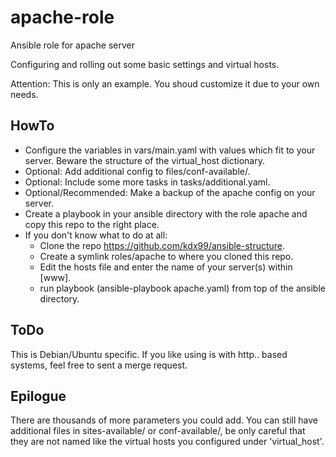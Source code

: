 # apache-role
Ansible role for apache server

Configuring and rolling out some basic settings and virtual hosts.

Attention: This is only an example. You shoud customize it due to your own needs.

## HowTo

* Configure the variables in vars/main.yaml with values which fit to your
  server.
  Beware the structure of the virtual_host dictionary.
* Optional: Add additional config to files/conf-available/.
* Optional: Include some more tasks in tasks/additional.yaml.
* Optional/Recommended: Make a backup of the apache config on your server.
* Create a playbook in your ansible directory with the role apache and copy this repo to the right place.
* If you don't know what to do at all:
  * Clone the repo https://github.com/kdx99/ansible-structure.
  * Create a symlink roles/apache to where you cloned this repo.
  * Edit the hosts file and enter the name of your server(s) within [www].
  * run playbook (ansible-playbook apache.yaml) from top of the ansible directory.

## ToDo

This is Debian/Ubuntu specific. If you like using is with http.. based systems, feel free to sent a merge request.

## Epilogue

There are thousands of more parameters you could add. You can still have additional files in sites-available/ or conf-available/, be only careful that they are not named like the virtual hosts you configured under 'virtual_host'.
